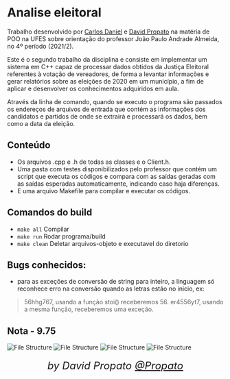 # Analise eleitoral

Trabalho desenvolvido por <a href="https://github.com/paisdegales">Carlos Daniel</a> e <a href="https://github.com/Propato">David Propato</a> na matéria de POO na UFES sobre orientação do professor João Paulo Andrade Almeida, no 4º período (2021/2).

Este é o segundo trabalho da disciplina e consiste em implementar um sistema em C++ capaz de processar dados obtidos da Justiça Eleitoral referentes à votação de vereadores, de forma a levantar informações e gerar relatórios sobre as eleições de 2020 em um município, a fim de aplicar e desenvolver os conhecimentos adquiridos em aula. 

Através da linha de comando, quando se executo o programa são passados os endereços de arquivos de entrada que contém as informações dos candidatos e partidos de onde se extrairá e processará os dados, bem como a data da eleição.

## Conteúdo

- Os arquivos .cpp e .h de todas as classes e o Client.h.
- Uma pasta com testes disponibilizados pelo professor que contém um script que executa os códigos e compara com as saídas geradas com as saídas esperadas automaticamente, indicando caso haja diferenças.
- E uma arquivo Makefile para compilar e executar os códigos. 

## Comandos do build

- `make all` Compilar
- `make run` Rodar programa/build
- `make clean` Deletar arquivos-objeto e executavel do diretorio

## Bugs conhecidos:

- para as exceções de conversão de string para inteiro, a linguagem só reconhece erro na conversão quando as letras estão no inicio, ex:
>56hhg767, usando a função stoi() receberemos 56.
>er4556yt7, usando a mesma função, receberemos uma exceção.

## Nota - 9.75

![File Structure](/assets/Cabeçalho-part1.png)
![File Structure](/assets/Nota-part1.png)
![File Structure](/assets/Cabeçalho-part2.png)
![File Structure](/assets/Nota-part2.png)

<h6 align="center"><font size="+2">by David Propato <a href="https://github.com/Propato">@Propato</a></font></h6>